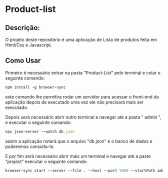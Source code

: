 # Product-list

<h2>Descrição:</h2>

O projeto deste repositório é uma aplicação de Lista de produtos feita em Html/Css e Javascript.

<h2>Como Usar</h2>

Primeiro é necessário entrar na pasta "Product-List" pelo terminal e colar o seguinte comando:

```Ruby                          
npm install -g browser-sync

```
este comando lhe permitira rodar um servidor para acessar o front-end da aplicação depois de executado uma vez ele não precisará mais ser executado.

Depois será necessário abrir outro terminal e navegar até a pasta " admin ", e executar o seguinte comando:

```Ruby                          
npx json-server --watch db.json

```
assim a aplicação notará que o arquivo "db.json" é o banco de dados e poderemos consulta-lo.

E por fim será necessário abrir mais um terminal e navegar até a paste "project" executar o seguinte comando:

```Ruby                          
browser-sync start --server --file . --host --port 5000 --startPath admin/front-end/index.html

```
